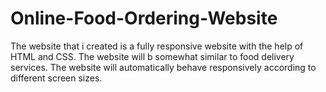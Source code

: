 # Online-Food-Ordering-Website
The website that i created is a fully responsive website with the help of HTML and CSS. The website will b somewhat similar to food delivery services. The website will automatically behave responsively according to different screen sizes.
